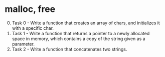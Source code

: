 # malloc, free
0. Task 0 - Write a function that creates an array of chars, and initializes it with a specific char.
1. Task 1 - Write a function that returns a pointer to a newly allocated space in memory, which contains a copy of the string given as a parameter.
2. Task 2 - Write a function that concatenates two strings.
